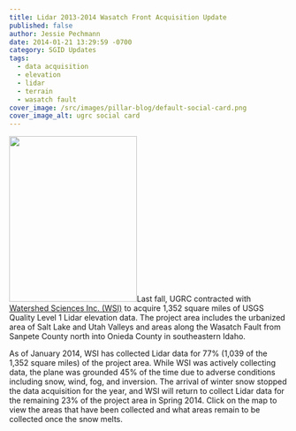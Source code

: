 ```yaml
---
title: Lidar 2013-2014 Wasatch Front Acquisition Update
published: false
author: Jessie Pechmann
date: 2014-01-21 13:29:59 -0700
category: SGID Updates
tags:
  - data acquisition
  - elevation
  - lidar
  - terrain
  - wasatch fault
cover_image: /src/images/pillar-blog/default-social-card.png
cover_image_alt: ugrc social card
---
```


<p><a href="/images/404.png"><img src="/images/404.png" alt="" title="Status Graphic v1" width="231" height="300" class="inline-text-left" /></a>Last fall, UGRC contracted with <a href="https://www.watershedsciences.com/">Watershed Sciences Inc. (WSI)</a> to acquire 1,352 square miles of USGS Quality Level 1 Lidar elevation data. The project area includes the urbanized area of Salt Lake and Utah Valleys and areas along the Wasatch Fault from Sanpete County north into Onieda County in southeastern Idaho.</p>
<p>As of January 2014, WSI has collected Lidar data for 77% (1,039 of the 1,352 square miles) of the project area. While WSI was actively collecting data, the plane was grounded 45% of the time due to adverse conditions including snow, wind, fog, and inversion. The arrival of winter snow stopped the data acquisition for the year, and WSI will return to collect Lidar data for the remaining 23% of the project area in Spring 2014. Click on the map to view the areas that have been collected and what areas remain to be collected once the snow melts.</p>
